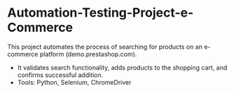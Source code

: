 # Automation-Testing-Project-e-Commerce
This project automates the process of searching for products on an e-commerce platform (demo.prestashop.com).
  - It validates search functionality, adds products to the shopping cart, and confirms successful addition.
  - Tools: Python, Selenium, ChromeDriver

